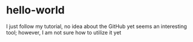 # hello-world
I just follow my tutorial, no idea about the GitHub yet
seems an interesting tool; however, I am not sure how to utilize it yet
